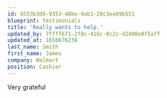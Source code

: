 ```yaml
---
id: b553b3d6-9353-48be-9ab1-28c3ea69b551
blueprint: testimonials
title: 'Really wants to help.'
updated_by: 7ffff671-2f8c-416c-8c2c-d2408e0f5aff
updated_at: 1658676238
last_name: Smith
first_name: James
company: Walmart
position: Cashier
---
```

Very grateful
